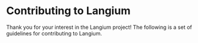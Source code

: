 # Contributing to Langium

Thank you for your interest in the Langium project! The following is a set of guidelines for contributing to Langium.